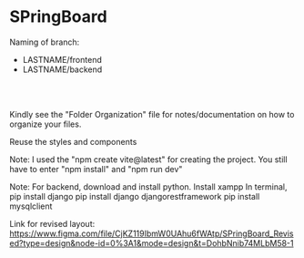 # SPringBoard

Naming of branch: <br />
* LASTNAME/frontend
* LASTNAME/backend
<br />
<br />

Kindly see the "Folder Organization" file for notes/documentation on how to organize your files. <br />

Reuse the styles and components
<br />

Note: I used the "npm create vite@latest" for creating the project. You still have to enter "npm install" and "npm run dev"

Note: For backend, download and install python. Install xampp
In terminal,
pip install django
pip install django djangorestframework
pip install mysqlclient

Link for revised layout: https://www.figma.com/file/CjKZ119IbmW0UAhu6fWAtp/SPringBoard_Revised?type=design&node-id=0%3A1&mode=design&t=DohbNnib74MLbM58-1

